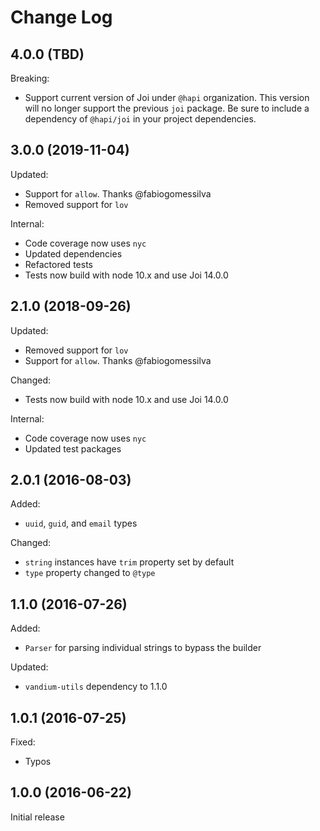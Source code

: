 # Change Log

## 4.0.0 (TBD)

Breaking:

* Support current version of Joi under `@hapi` organization. This version
will no longer support the previous `joi` package. Be sure to include a dependency
of `@hapi/joi` in your project dependencies.

## 3.0.0 (2019-11-04)

Updated:

* Support for `allow`. Thanks @fabiogomessilva
* Removed support for `lov`

Internal:

* Code coverage now uses `nyc`
* Updated dependencies
* Refactored tests
* Tests now build with node 10.x and use Joi 14.0.0


## 2.1.0 (2018-09-26)

Updated:

* Removed support for `lov`
* Support for `allow`. Thanks @fabiogomessilva

Changed:

* Tests now build with node 10.x and use Joi 14.0.0

Internal:

* Code coverage now uses `nyc`
* Updated test packages


## 2.0.1 (2016-08-03)

Added:

* `uuid`, `guid`, and `email` types

Changed:

* `string` instances have `trim` property set by default
* `type` property changed to `@type`


## 1.1.0 (2016-07-26)

Added:

* `Parser` for parsing individual strings to bypass the builder

Updated:

* `vandium-utils` dependency to 1.1.0

## 1.0.1 (2016-07-25)

Fixed:

* Typos

## 1.0.0 (2016-06-22)

Initial release
